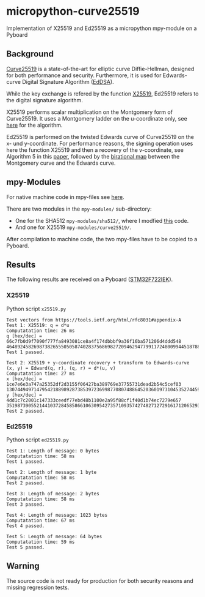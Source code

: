 # micropython-curve25519
Implementation of X25519 and Ed25519 as a micropython mpy-module on a Pyboard

## Background
[Curve25519](https://cr.yp.to/ecdh.html) is a state-of-the-art for elliptic curve Diffie-Hellman, designed for both performance and security. Furthermore, it is used for Edwards-curve Digital Signature Algorithm ([EdDSA](https://tools.ietf.org/html/rfc8032)).

While the key exchange is refered by the function [X25519](https://tools.ietf.org/html/rfc8031), Ed25519 refers to the digital signature algorithm.

X25519 performs scalar multiplication on the Montgomery form of Curve25519. It uses a Montgomery ladder on the u-coordinate only, see [here](https://tools.ietf.org/html/rfc7748#section-5) for the algorithm.

Ed25519 is performed on the twisted Edwards curve of Curve25519 on the x- und y-coordinate. For performance reasons, the signing operation uses here the function X25519 and then a recovery of the v-coordinate, see Algorithm 5 in this [paper](https://eprint.iacr.org/2017/212.pdf), followed by the [birational map](https://tools.ietf.org/html/rfc7748#section-4.1) between the Montgomery curve and the Edwards curve.

## mpy-Modules
For native machine code in mpy-files see [here](https://docs.micropython.org/en/latest/develop/natmod.html).

There are two modules in the `mpy-modules/` sub-directory:
* One for the SHA512 `mpy-modules/sha512/`, where I modfied [this](https://github.com/routar/C-SHA2) code.
* And one for X25519 `mpy-modules/curve25519/`.

After compilation to machine code, the two mpy-files have to be copied to a Pyboard.

## Results
The following results are received on a Pyboard ([STM32F722IEK](https://store.micropython.org/product/PYBD-SF2-W4F2)).
### X25519
Python script `x25519.py`

    Test vectors from https://tools.ietf.org/html/rfc8031#appendix-A
    Test 1: X25519: q = d*u
    Computatation time: 26 ms
    q [hex/dec] = 66c7fb0d9f7090f777fa8493081ce8a4f174dbbbf9a36f16ba571206d4ddd548      46489245826987382655505058740283756869827209462947799117248009944518788765000
    Test 1 passed.

    Test 2: X25519 + y-coordinate recovery + transform to Edwards-curve
    (x, y) = Edward(q, r), (q, r) = d*(u, v)
    Computatation time: 27 ms
    x [hex/dec] = 1ce7e6e3a747a25352df2d3155f06427ba389769e37755731dead2b54c5cef03      13074494971479542188989287385397236998770807488645203601973104535274459557635
    y [hex/dec] = 4dd1c7c2001c147333ceedf77ebd48b1100e2a95f88cf1f40d1b74ec7279e657      35198739055214410372845858661063095427357109357427482712729161712065293444695
    Test 2 passed.

### Ed25519
Python script `ed25519.py`

    Test 1: Length of message: 0 bytes
    Computatation time: 58 ms
    Test 1 passed.

    Test 2: Length of message: 1 byte
    Computatation time: 58 ms
    Test 2 passed.

    Test 3: Length of message: 2 bytes
    Computatation time: 58 ms
    Test 3 passed.

    Test 4: Length of message: 1023 bytes
    Computatation time: 67 ms
    Test 4 passed.

    Test 5: Length of message: 64 bytes
    Computatation time: 59 ms
    Test 5 passed.    

## Warning
The source code is not ready for production for both security reasons and missing regression tests.
